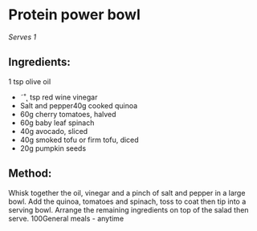 
# Protein power bowl
_Serves 1_
## Ingredients:
1 tsp olive oil
* ˜˚˛ tsp red wine vinegar
* Salt and pepper40g cooked quinoa
* 60g cherry tomatoes, halved
* 60g baby leaf spinach
* 40g avocado, sliced
* 40g smoked tofu or firm tofu, diced
* 20g pumpkin seeds
## Method:
Whisk together the oil, vinegar and a pinch of salt and pepper 
in a large bowl. Add the quinoa, tomatoes and spinach, toss 
to coat then tip into a serving bowl. Arrange the remaining 
ingredients on top of the salad then serve.
100General meals - anytime


